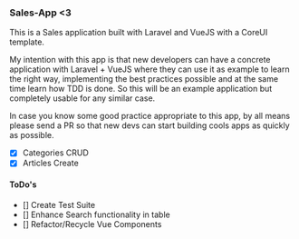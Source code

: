 ### Sales-App <3

This is a Sales application built with Laravel and VueJS with a CoreUI template.

My intention with this app is that new developers can have a concrete application with Laravel + VueJS where
they can use it as example to learn the right way, implementing the best practices possible and at the same
time learn how TDD is done. So this will be an example application but completely usable for any similar case.

In case you know some good practice appropriate to this app, by all means please send a PR so that new devs 
can start building cools apps as quickly as possible.

- [x] Categories CRUD
- [x] Articles Create

#### ToDo's

- [] Create Test Suite
- [] Enhance Search functionality in table
- [] Refactor/Recycle Vue Components